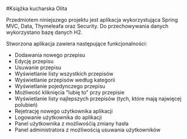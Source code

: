 #Książka kucharska Olita

Przedmiotem niniejszego projektu jest aplikacja wykorzystująca Spring MVC, Data, Thymeleafa oraz Security. Do przechowywania danych wykorzystano bazę danych H2.

Stworzona aplikacja zawiera następujące funkcjonalności:

- Dodawania nowego przepisu
- Edycję przepisu
- Usuwanie przepisu
- Wyświetlanie listy wszystkich przepisów
- Wyświetlanie przepisów według kategorii 
- Wyświetlanie pojedynczego przepisu
- Możliwość kliknięcia "lubię to" przy przepisie
- Wyświetlanie listy najlepszych przepisów (tych, które mają najwięcej polubień)
- Rejetrację nowego użytkownika aplikacji
- Logowanie użytkownika do aplikacji
- Panel użytkownika z możliwośćią zmiany hasła
- Panel administratora z możliwością usuwania użytkowników

